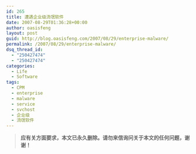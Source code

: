 ```yaml
---
id: 265
title: 遭遇企业级流氓软件
date: 2007-08-29T01:36:28+00:00
author: oasisfeng
layout: post
guid: http://blog.oasisfeng.com/2007/08/29/enterprise-malware/
permalink: /2007/08/29/enterprise-malware/
dsq_thread_id:
  - "250427474"
  - "250427474"
categories:
  - Life
  - Software
tags:
  - CPM
  - enterprise
  - malware
  - service
  - svchost
  - 企业级
  - 流氓软件
---
```

> **应有关方面要求，本文已永久删除。请勿来信询问关于本文的任何问题，谢谢！**